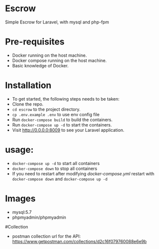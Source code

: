# Escrow
Simple Escrow for Laravel, with mysql and  php-fpm
# Pre-requisites
* Docker running on the host machine.
* Docker compose running on the host machine.
* Basic knowledge of Docker.
 

# Installation
+ To get started, the following steps needs to be taken:
+ Clone the repo.
+ `cd escrow` to the project directory.
+ `cp .env.example .env` to use env config file
+ Run `docker-compose build` to build the containers.
+ Run `docker-compose up -d` to start the containers.
+ Visit http://0.0.0.0:8009 to see your Laravel application.

# usage:
+ `docker-compose up -d` to start all containers
+ `docker-compose down` to stop all containers
+ If you need to restart after modifying *docker-compose.yml* restart with `docker-compose down` and `docker-compose up -d`

# Images
+ mysql:5.7
+ phpmyadmin/phpmyadmin

#Collection
+ postman collection url for the API: https://www.getpostman.com/collections/d2c16f079760088e6e9b